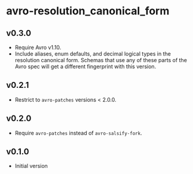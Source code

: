 # avro-resolution_canonical_form

## v0.3.0
- Require Avro v1.10.
- Include aliases, enum defaults, and decimal logical types in the resolution
  canonical form. Schemas that use any of these parts of the Avro spec will
  get a different fingerprint with this version.

## v0.2.1
- Restrict to `avro-patches` versions < 2.0.0.

## v0.2.0
- Require `avro-patches` instead of `avro-salsify-fork`.

## v0.1.0
- Initial version
